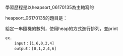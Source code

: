 學習歷程是以heapsort_06170135為主軸寫的

heapsort_06170135的題目是：

給定一串隨機的數列，使用heap的方式進行排列，並print

    ex.
        input：[1,6,0,2,4]
        output：[0,1,2,4,6]

